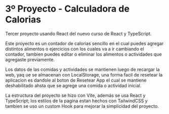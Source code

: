 # 3º Proyecto - Calculadora de Calorias

Tercer proyecto usando React del nuevo curso de React y TypeScript.

Este proyecto es un contador de calorias sencillo en el cual puedes agregar distintos alimentos o ejercicios con los cuales va a ir cambiando el contador, tambien puedes editar o eliminar los alimentos o actividades que agregaste previamente.

Los datos de las comidas y actividades se mantienen luego de recargar la web, yaq ue se almacenan con LocalStorage, una forma facil de resetear la aplicacion es dandole al boton de Resetear App el cual se mantiene deshabilitado ahsta que se agrege una comida o actividad inicial.

La estructura del proyecto se hizo con Vite, además se usa React y TypeScript; los estilos de la pagina estan hechos con TailwindCSS y tambien se uso un custom Hook para mejorar la simplicidad del proyecto.
